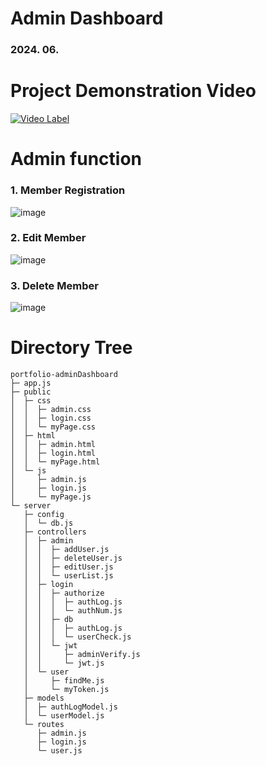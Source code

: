 # Admin Dashboard
### 2024. 06.

# Project Demonstration Video
[![Video Label](http://img.youtube.com/vi/Bs_LhABboCw/0.jpg)](https://youtu.be/Bs_LhABboCw)

# Admin function
### 1. Member Registration
![image](https://github.com/dnslfkrh/portfolio-adminDashboard/assets/140808035/c26593bc-0e4e-42e5-acea-17cfe8a05e1f)

### 2. Edit Member
![image](https://github.com/dnslfkrh/portfolio-adminDashboard/assets/140808035/ea7c20b8-b1a5-4fca-9607-5efd08c23243)

### 3. Delete Member
![image](https://github.com/dnslfkrh/portfolio-adminDashboard/assets/140808035/5fec69dc-d17b-42e4-b40e-de6f07bfa7b1)

# Directory Tree
```
portfolio-adminDashboard
├─ app.js
├─ public
│  ├─ css
│  │  ├─ admin.css
│  │  ├─ login.css
│  │  └─ myPage.css
│  ├─ html
│  │  ├─ admin.html
│  │  ├─ login.html
│  │  └─ myPage.html
│  └─ js
│     ├─ admin.js
│     ├─ login.js
│     └─ myPage.js
└─ server
   ├─ config
   │  └─ db.js
   ├─ controllers
   │  ├─ admin
   │  │  ├─ addUser.js
   │  │  ├─ deleteUser.js
   │  │  ├─ editUser.js
   │  │  └─ userList.js
   │  ├─ login
   │  │  ├─ authorize
   │  │  │  ├─ authLog.js
   │  │  │  └─ authNum.js
   │  │  ├─ db
   │  │  │  ├─ authLog.js
   │  │  │  └─ userCheck.js
   │  │  └─ jwt
   │  │     ├─ adminVerify.js
   │  │     └─ jwt.js
   │  └─ user
   │     ├─ findMe.js
   │     └─ myToken.js
   ├─ models
   │  ├─ authLogModel.js
   │  └─ userModel.js
   └─ routes
      ├─ admin.js
      ├─ login.js
      └─ user.js

```
